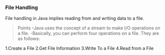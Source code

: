 ### File Handling
File handling in Java implies reading from and writing data to a file.
>Points
-Java uses the concept of a stream to make I/O operations on a file.
-Basically, you can perform four operations on a file. They are as follows:

1.Create a File
2.Get File Information
3.Write To a File
4.Read from a File
